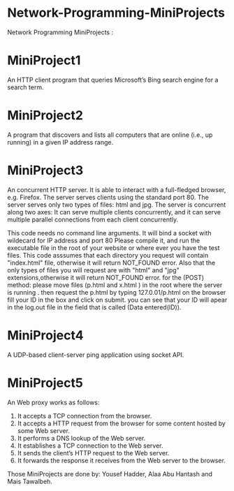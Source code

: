 # Network-Programming-MiniProjects
Network Programming MiniProjects : 

# MiniProject1
An HTTP client program that queries Microsoft’s Bing search engine for a search term.

# MiniProject2
A program that discovers and lists all computers that are online (i.e., up running) in a given IP address range.

# MiniProject3
An concurrent HTTP server. It is able to interact with a full-fledged browser, e.g. Firefox. The server serves clients using the standard port 80. The server serves only two types of files: html and jpg. The server is concurrent along two axes: It can serve multiple clients concurrently, and it can serve multiple parallel connections from each client concurrently.

This code needs no command line arguments.
It will bind a socket with wildecard for IP address and port 80
Please compile it, and run the executable file in the root of your website or where ever you have the test files.
This code asssumes that each directory you request will contain "index.html" file, otherwise it will return NOT_FOUND error.
Also that the only types of files you will request are with "html" and "jpg" extensions,otherwise it will return NOT_FOUND error.
for the (POST) method: please move files (p.html and x.html ) in the root where the server is running . 
then request the p.html by typing 127.0.01/p.html on the browser
fill your ID in the box and click on submit.
you can see that your ID will apear in the log.out file in the field that is called (Data entered(ID)).

# MiniProject4
A UDP-based client-server ping application using socket API. 

# MiniProject5
An Web proxy works as follows:
1. It accepts a TCP connection from the browser.
2. It accepts a HTTP request from the browser for some content hosted by some Web server.
3. It performs a DNS lookup of the Web server.
4. It establishes a TCP connection to the Web server.
5. It sends the client’s HTTP request to the Web server.
6. It forwards the response it receives from the Web server to the browser.

Those MiniProjects are done by: Yousef Hadder, Alaa Abu Hantash and Mais Tawalbeh.

